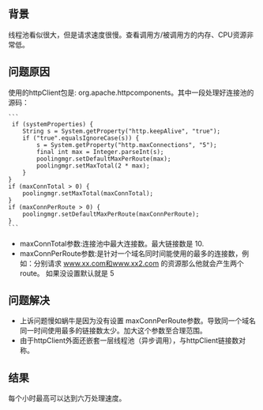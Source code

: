 ## 背景
   线程池看似很大，但是请求速度很慢。查看调用方/被调用方的内存、CPU资源非常低。
## 问题原因
使用的httpClient包是: org.apache.httpcomponents。其中一段处理好连接池的源码：

    ```
     if (systemProperties) {
        String s = System.getProperty("http.keepAlive", "true");
        if ("true".equalsIgnoreCase(s)) {
            s = System.getProperty("http.maxConnections", "5");
            final int max = Integer.parseInt(s);
            poolingmgr.setDefaultMaxPerRoute(max);
            poolingmgr.setMaxTotal(2 * max);
        }
    }
    if (maxConnTotal > 0) {
        poolingmgr.setMaxTotal(maxConnTotal);
    }
    if (maxConnPerRoute > 0) {
        poolingmgr.setDefaultMaxPerRoute(maxConnPerRoute);
    }
    ```
   - maxConnTotal参数:连接池中最大连接数。最大链接数是 10.
   - maxConnPerRoute参数:是针对一个域名同时间能使用的最多的连接数，例如：分别请求 www.xx.com和www.xx2.com 的资源那么他就会产生两个route。
    如果没设置默认就是 5
 ## 问题解决
 - 上诉问题慢如蜗牛是因为没有设置 maxConnPerRoute参数。导致同一个域名同一时间使用最多的链接数太少。加大这个参数至合理范围。
 - 由于httpClient外面还嵌套一层线程池（异步调用），与httpClient链接数对称。
 ## 结果
 每个小时最高可以达到六万处理速度。